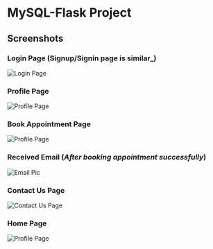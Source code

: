 <h1> MySQL-Flask Project </h1> 


## Screenshots
### Login Page (Signup/Signin page is similar_)
<img src="screenshots/Cropped/login.png" alt="Login Page">

### Profile Page 
<img src="\Downloads\1.png" alt="Profile Page">

### Book Appointment Page 
<img src="\Downloads\2.png" alt="Profile Page">

### Received Email (_After booking appointment successfully_)
<img src="\Downloads\IMG-2198.png" alt="Email Pic">

### Contact Us Page 
<img src="screenshots/Cropped/contact.png" alt="Contact Us Page">

### Home Page 
<img src="screenshots/Cropped/home.png" alt="Profile Page">

